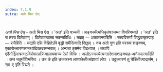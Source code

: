 ```yaml
---
index: 7.1.9
sutra: अतो भिस ऐस्

---
```

_अतो भिस ऐस्_ - अतो भिस ऐस् । 'अत' इति पञ्चमी ।अङ्गस्ये॑त्यधिकृतंपञ्चम्या विपरिणम्यते । 'अत' इति च तस्य विशेषणम् । विशेषणत्वाच्च त्तदन्तविधिः । तदाह — अकारान्तादिति । रुत्वविसर्गौ सिद्धवत्कृत्याह — रामैरिति । यद्यपि एसि विहितेऽपि वृद्धौ रामैरित्यादि सिद्धम् । नच अतो गुण इति पररूपं शङ्क्यम्, एकारोच्चारणसामर्थ्यादेवतदसम्भवात् । अन्यथा इसमेव विदध्यात् । तथापि एदैतोर्द्विमात्रत्वाऽविसेषात्प्रक्रियालाघवाच्च ऐसो विधिः । अलोऽन्त्यस्येत्यन्तादेशमाशङ्क्याह-अनेकाल्त्वादिति । अथ चतुर्थीविभक्तिः । तत्र ङे इति ङकारस्य लशक्केतीत्संज्ञायां लोपः । तदुच्चारणं तु घेर्ङितीत्याद्यर्थम् । राम-ए इति स्थिते ।